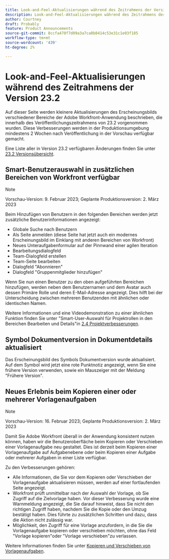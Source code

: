 ```yaml
---
title: Look-and-Feel-Aktualisierungen während des Zeitrahmens der Version 23.2
description: Look-and-Feel-Aktualisierungen während des Zeitrahmens der Version 23.2
author: Courtney
draft: Probably
feature: Product Announcements
source-git-commit: 8ccfa470f7d09a3a7ca0b8414c53e31c1e03f185
workflow-type: tm+mt
source-wordcount: '439'
ht-degree: 2%

---
```



# Look-and-Feel-Aktualisierungen während des Zeitrahmens der Version 23.2

Auf dieser Seite werden kleinere Aktualisierungen des Erscheinungsbilds verschiedener Bereiche der Adobe Workfront-Anwendung beschrieben, die innerhalb des Veröffentlichungszeitrahmens von 23.2 vorgenommen wurden. Diese Verbesserungen werden in der Produktionsumgebung mindestens 2 Wochen nach Veröffentlichung in der Vorschau verfügbar gemacht.

Eine Liste aller in Version 23.2 verfügbaren Änderungen finden Sie unter [23.2 Versionsübersicht](/help/quicksilver/product-announcements/product-releases/23.2-release-activity/23-2-release-overview.md).

## Smart-Benutzerauswahl in zusätzlichen Bereichen von Workfront verfügbar

>[!NOTE]
>
>Vorschau-Version: 9. Februar 2023; Geplante Produktionsversion: 2. März 2023

Beim Hinzufügen von Benutzern in den folgenden Bereichen werden jetzt zusätzliche Benutzerinformationen angezeigt:

* Globale Suche nach Benutzern
* Als Seite anmelden (diese Seite hat jetzt auch ein modernes Erscheinungsbild im Einklang mit anderen Bereichen von Workfront)
* Neues Unteraufgabenformular auf der Pinnwand einer agilen Iteration
* Bearbeitungsdialogfeld
* Team-Dialogfeld erstellen
* Team-Seite bearbeiten
* Dialogfeld &quot;Abonnieren&quot;
* Dialogfeld &quot;Gruppenmitglieder hinzufügen&quot;

Wenn Sie nun einen Benutzer zu den oben aufgeführten Bereichen hinzufügen, werden neben dem Benutzernamen und dem Avatar auch dessen Primäre Rolle und deren E-Mail-Adresse angezeigt. Dies hilft bei der Unterscheidung zwischen mehreren Benutzenden mit ähnlichen oder identischen Namen.

Weitere Informationen und eine Videodemonstration zu einer ähnlichen Funktion finden Sie unter &quot;Smart-User-Auswahl für Projektrollen in den Bereichen Bearbeiten und Details&quot;in [2.4 Projektverbesserungen](/help/quicksilver/product-announcements/product-releases/22.4-release-activity/22-4-project-enhancements.md).

## Symbol Dokumentversion in Dokumentdetails aktualisiert

Das Erscheinungsbild des Symbols Dokumentversion wurde aktualisiert. Auf dem Symbol wird jetzt eine rote Punktnotiz angezeigt, wenn Sie eine frühere Version verwenden, sowie ein Mauszeiger mit der Meldung &quot;Frühere Version&quot;.

## Neues Erlebnis beim Kopieren einer oder mehrerer Vorlagenaufgaben

>[!NOTE]
>
>Vorschau-Version: 16. Februar 2023; Geplante Produktionsversion: 2. März 2023

Damit Sie Adobe Workfront überall in der Anwendung konsistent nutzen können, haben wir die Benutzeroberfläche beim Kopieren oder Verschieben einer Vorlagenaufgabe neu gestaltet. Dies ist derzeit beim Kopieren einer Vorlagenaufgabe auf Aufgabenebene oder beim Kopieren einer Aufgabe oder mehrerer Aufgaben in einer Liste verfügbar.

Zu den Verbesserungen gehören:

* Alle Informationen, die Sie vor dem Kopieren oder Verschieben der Vorlagenaufgabe aktualisieren müssen, werden auf einer fortlaufenden Seite angezeigt.
* Workfront prüft unmittelbar nach der Auswahl der Vorlage, ob Sie Zugriff auf die Zielvorlage haben. Vor dieser Verbesserung wurde eine Warnmeldung angezeigt, die Sie darauf hinweist, dass Sie nicht den richtigen Zugriff haben, nachdem Sie die Kopie oder den Umzug bestätigt haben. Dies führte zu zusätzlichen Schritten und dazu, dass die Aktion nicht zulässig war.
* Möglichkeit, den Zugriff für eine Vorlage anzufordern, in die Sie die Vorlagenaufgabe kopieren oder verschieben möchten, ohne das Feld &quot;Vorlage kopieren&quot;oder &quot;Vorlage verschieben&quot;zu verlassen.

Weitere Informationen finden Sie unter [Kopieren und Verschieben von Vorlagenaufgaben](/help/quicksilver/manage-work/projects/create-and-manage-templates/copy-and-move-template-tasks.md).